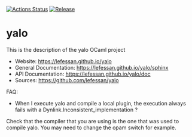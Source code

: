 
[![Actions Status](https://github.com/lefessan/yalo/workflows/Main%20Workflow/badge.svg)](https://github.com/lefessan/yalo/actions)
[![Release](https://img.shields.io/github/release/lefessan/yalo.svg)](https://github.com/lefessan/yalo/releases)

# yalo

This is the description
of the yalo OCaml project

* Website: https://lefessan.github.io/yalo
* General Documentation: https://lefessan.github.io/yalo/sphinx
* API Documentation: https://lefessan.github.io/yalo/doc
* Sources: https://github.com/lefessan/yalo

FAQ:

* When I execute yalo and compile a local plugin, the execution always
fails with a Dynlink.Inconsistent_implementation ?

Check that the compiler that you are using is the one that was used to compile yalo. You may need to change the opam switch for example.
